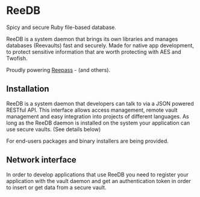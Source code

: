ReeDB
=====

Spicy and secure Ruby file-based database.

ReeDB is a system daemon that brings its own libraries and manages databases (Reevaults) fast and securely.
Made for native app development, to protect sensitive information that are worth protecting with AES and Twofish.

Proudly powering [Reepass] - (and others).


Installation
------------

ReeDB is a system daemon that developers can talk to via a JSON powered RESTful API. This interface allows access management, remote vault management and easy integration into projects of different languages. As long as the ReeDB daemon is installed on the system your application can use secure vaults. (See details below)

For end-users packages and binary installers are being provided.


Network interface
-----------------

In order to develop applications that use ReeDB you need to register your application with the vault daemon and get an authentication token in order to insert or get data from a secure vault.


[Reepass]: https://github.com/2RSoftworks/reepass
